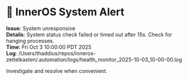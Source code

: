 # 🚨 InnerOS System Alert

**Issue**: System unresponsive  
**Details**: System status check failed or timed out after 15s. Check for hanging processes.  
**Time**: Fri Oct  3 10:00:00 PDT 2025  
**Log**: /Users/thaddius/repos/inneros-zettelkasten/.automation/logs/health_monitor_2025-10-03_10-00-00.log

Investigate and resolve when convenient.
